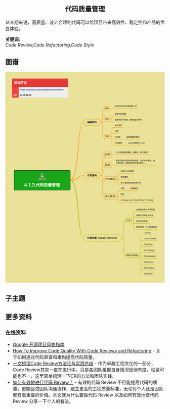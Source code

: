 <h2 align="center">代码质量管理</h2>
<p>
从长期来说，高质量、设计合理的代码可以给项目带来高效性、稳定性和产品的优良体验。
</p>

**关键词:**<br/>
*Code Review,Code Refactoring,Code Style*

## 图谱
![图片加载中...](../exports/4.1.3.代码质量管理.png?raw=true)

## 子主题

## 更多资料
### 在线资料
* [Google 开源项目风格指南](https://zh-google-styleguide.readthedocs.io/en/latest/google-cpp-styleguide/)
* [How To Improve Code Quality With Code Reviews and Refactoring](https://hackernoon.com/how-to-improve-code-quality-with-code-reviews-and-refactoring-bc5135mp) - 关于如何通过代码审查和重构提高代码质量。
* [一文梳理Code Review方法论与实践总结](https://zhuanlan.zhihu.com/p/598751710) - 作为卓越工程文化的一部分，Code Review其实一直在进行中，只是各团队根据自身情况张驰有度，松紧可能也不一，这里简单梳理一下CR的方法和团队实践。
* [如何有效地进行代码 Review？](https://zhuanlan.zhihu.com/p/268749337) - 有效的代码 Review 不但能提高代码的质量，更能促进团队沟通协作，建立更高的工程质量标准，无论对个人还是团队都有着重要的价值。本文就为什么要做代码 Review 以及如何有效地做代码 Review 分享一下个人的看法。